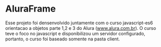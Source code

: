 # AluraFrame

Esse projeto foi densenvolvido juntamente com o curso javascript-es6 orientacao a objetos parte 1,2 e 3 do Alura (www.alura.com.br). O curso teve o foco no javascript e disponibilizou um servidor configurado, portanto, o curso foi baseado somente na pasta client.
